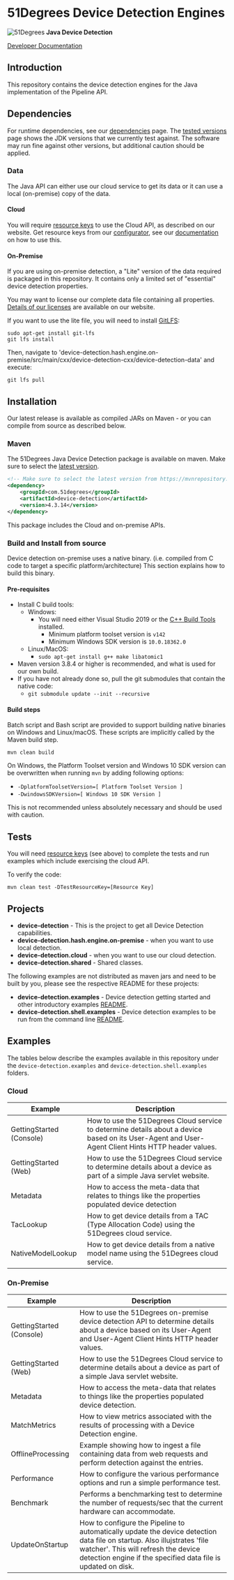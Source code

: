 # 51Degrees Device Detection Engines

![51Degrees](https://51degrees.com/img/logo.png?utm_source=github&utm_medium=repository&utm_content=readme_main&utm_campaign=java-open-source "Data rewards the curious") **Java Device Detection**

[Developer Documentation](https://51degrees.com/device-detection-java/index.html?utm_source=github&utm_medium=repository&utm_content=documentation&utm_campaign=java-open-source "developer documentation")

## Introduction

This repository contains the device detection engines for the Java implementation of the Pipeline API.

## Dependencies

For runtime dependencies, see our [dependencies](http://51degrees.com/documentation/_info__dependencies.html) page.
The [tested versions](https://51degrees.com/documentation/_info__tested_versions.html) page shows 
the JDK versions that we currently test against. The software may run fine against other versions, 
but additional caution should be applied.

### Data

The Java API can either use our cloud service to get its data or it can use a local (on-premise) copy of the data.

#### Cloud

You will require [resource keys](https://51degrees.com/documentation/_info__resource_keys.html)
to use the Cloud API, as described on our website. Get resource keys from
our [configurator](https://configure.51degrees.com/), see our [documentation](https://51degrees.com/documentation/_concepts__configurator.html) on 
how to use this.

#### On-Premise

If you are using on-premise detection, a "Lite" version of the data required is packaged 
in this repository. It contains only a limited set of "essential" device detection properties. 

You may want to license our complete data file containing all properties. 
[Details of our licenses](https://51degrees.com/pricing) are available on our website.

If you want to use the lite file, you will need to install [GitLFS](https://git-lfs.github.com/):

```
sudo apt-get install git-lfs
git lfs install
```

Then, navigate to 'device-detection.hash.engine.on-premise/src/main/cxx/device-detection-cxx/device-detection-data' and execute:

```
git lfs pull
```

## Installation

Our latest release is available as compiled JARs on Maven - or you can compile from source as described below.

### Maven

The 51Degrees Java Device Detection package is available on maven. Make sure to select
the [latest version](https://mvnrepository.com/artifact/com.51degrees/device-detection).

```xml
<!-- Make sure to select the latest version from https://mvnrepository.com/artifact/com.51degrees/pipeline.device-detection -->
<dependency>
    <groupId>com.51degrees</groupId>
    <artifactId>device-detection</artifactId>
    <version>4.3.14</version>
</dependency>
```

This package includes the Cloud and on-premise APIs.

### Build and Install from source

Device detection on-premise uses a native binary. (i.e. compiled from C code to target a specific 
platform/architecture) This section explains how to build this binary.

#### Pre-requisites

- Install C build tools:
  - Windows:
    - You will need either Visual Studio 2019 or the [C++ Build Tools](https://visualstudio.microsoft.com/visual-cpp-build-tools/) installed.
      - Minimum platform toolset version is `v142`
      - Minimum Windows SDK version is `10.0.18362.0`
  - Linux/MacOS:
    - `sudo apt-get install g++ make libatomic1`
- Maven version 3.8.4 or higher is recommended, and what is used for our own build.
- If you have not already done so, pull the git submodules that contain the native code:
  - `git submodule update --init --recursive`

#### Build steps

Batch script and Bash script are provided to support building native binaries on Windows and Linux/macOS.
These scripts are implicitly called by the Maven build step.

```
mvn clean build
```

On Windows, the Platform Toolset version and Windows 10 SDK version can be overwritten when 
running `mvn` by adding following options:
- `-DplatformToolsetVersion=[ Platform Toolset Version ]`
- `-DwindowsSDKVersion=[ Windows 10 SDK Version ]`

This is not recommended unless absolutely necessary and should be used with caution.

## Tests

You will need [resource keys](https://51degrees.com/documentation/_info__resource_keys.html)
(see above) to complete the tests and run examples which include exercising the cloud API.

To verify the code:

```
mvn clean test -DTestResourceKey=[Resource Key]
```

## Projects

- **device-detection** - This is the project to get all Device Detection capabilities.
- **device-detection.hash.engine.on-premise** - when you want to use local detection.
- **device-detection.cloud** - when you want to use our cloud detection.
- **device-detection.shared** - Shared classes.

The following examples are not distributed as maven jars and need to be built by you, please
see the respective README for these projects:

- **device-detection.examples** - Device detection getting started and other introductory examples [README](./device-detection.examples/README.md).
- **device-detection.shell.examples** - Device detection examples to be run from the command line [README](./device-detection.shell.examples/README.md).

## Examples

The tables below describe the examples available in this repository under the 
`device-detection.examples` and `device-detection.shell.examples` folders.

### Cloud

| Example                                | Description                                                                                                                                        |
|----------------------------------------|----------------------------------------------------------------------------------------------------------------------------------------------------|
| GettingStarted (Console)               | How to use the 51Degrees Cloud service to determine details about a device based on its User-Agent and User-Agent Client Hints HTTP header values. |
| GettingStarted (Web)                   | How to use the 51Degrees Cloud service to determine details about a device as part of a simple Java servlet website.                               |
| Metadata                               | How to access the meta-data that relates to things like the properties populated device detection                                                  |
| TacLookup                              | How to get device details from a TAC (Type Allocation Code) using the 51Degrees cloud service.                                                     |
| NativeModelLookup                      | How to get device details from a native model name using the 51Degrees cloud service.                                                              |

### On-Premise

| Example                                | Description                                                                                                                                                          |
|----------------------------------------|----------------------------------------------------------------------------------------------------------------------------------------------------------------------|
| GettingStarted (Console)               | How to use the 51Degrees on-premise device detection API to determine details about a device based on its User-Agent and User-Agent Client Hints HTTP header values. |
| GettingStarted (Web)                   | How to use the 51Degrees Cloud service to determine details about a device as part of a simple Java servlet website.                                                 |
| Metadata                               | How to access the meta-data that relates to things like the properties populated device detection.                                                                   |
| MatchMetrics                           | How to view metrics associated with the results of processing with a Device Detection engine.                                                                        |
| OfflineProcessing                      | Example showing how to ingest a file containing data from web requests and perform detection against the entries.                                                    |
| Performance                            | How to configure the various performance options and run a simple performance test.                                                                                  |
| Benchmark                              | Performs a benchmarking test to determine the number of requests/sec that the current hardware can accommodate.                                                      |
| UpdateOnStartup                        | How to configure the Pipeline to automatically update the device detection data file on startup. Also illujstrates 'file watcher'. This will refresh the device detection engine if the specified data file is updated on disk.                                                  |
